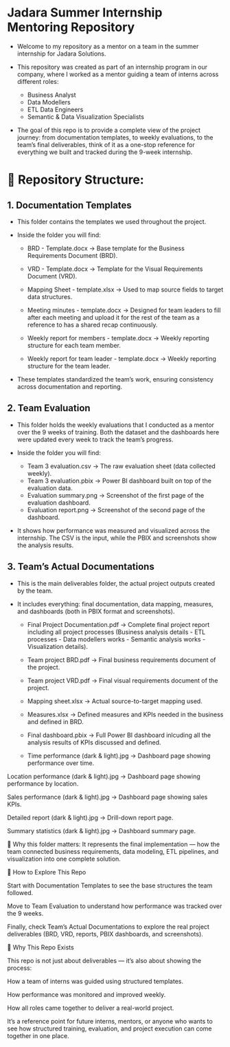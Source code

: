 # Jadara Summer Internship Mentoring Repository

- Welcome to my repository as a mentor on a team in the summer internship for Jadara Solutions.

- This repository was created as part of an internship program in our company, where I worked as a mentor guiding a team of interns across different roles:

  - Business Analyst
  - Data Modellers
  - ETL Data Engineers
  - Semantic & Data Visualization Specialists

- The goal of this repo is to provide a complete view of the project journey: from documentation templates, to weekly evaluations, to the team’s final deliverables, think of it as a one-stop reference for everything we built and tracked during the 9-week internship.


# 📂 Repository Structure:

## 1. Documentation Templates

- This folder contains the templates we used throughout the project.
- Inside the folder you will find:

    - BRD - Template.docx → Base template for the Business Requirements Document (BRD).
    - VRD - Template.docx → Template for the Visual Requirements Document (VRD).
    - Mapping Sheet - template.xlsx → Used to map source fields to target data structures.
    - Meeting minutes - template.docx → Designed for team leaders to fill after each meeting and upload it for the rest of the team as a reference to has a shared recap continuously.

    - Weekly report for members - template.docx → Weekly reporting structure for each team member.
    - Weekly report for team leader - template.docx → Weekly reporting structure for the team leader.

- These templates standardized the team’s work, ensuring consistency across documentation and reporting.
  
## 2. Team Evaluation

- This folder holds the weekly evaluations that I conducted as a mentor over the 9 weeks of training. Both the dataset and the dashboards here were updated every week to track the team’s progress.

- Inside the folder you will find:

  - Team 3 evaluation.csv → The raw evaluation sheet (data collected weekly).
  - Team 3 evaluation.pbix → Power BI dashboard built on top of the evaluation data.
  - Evaluation summary.png → Screenshot of the first page of the evaluation dashboard.
  - Evaluation report.png → Screenshot of the second page of the dashboard.

- It shows how performance was measured and visualized across the internship. The CSV is the input, while the PBIX and screenshots show the analysis results.

## 3. Team’s Actual Documentations

- This is the main deliverables folder, the actual project outputs created by the team.
- It includes everything: final documentation, data mapping, measures, and dashboards (both in PBIX format and screenshots).

  - Final Project Documentation.pdf → Complete final project report including all project processes (Business analysis details - ETL processes - Data modellers works - Semantic analysis works - Visualization details).

  - Team project BRD.pdf → Final business requirements document of the project.
  - Team project VRD.pdf → Final visual requirements document of the project.
  - Mapping sheet.xlsx → Actual source-to-target mapping used.
  - Measures.xlsx → Defined measures and KPIs needed in the business and defined in BRD.
  - Final dashboard.pbix → Full Power BI dashboard inlcuding all the analysis results of KPIs discussed and defined.
  - Time performance (dark & light).jpg → Dashboard page showing performance over time.

Location performance (dark & light).jpg → Dashboard page showing performance by location.

Sales performance (dark & light).jpg → Dashboard page showing sales KPIs.

Detailed report (dark & light).jpg → Drill-down report page.

Summary statistics (dark & light).jpg → Dashboard summary page.

🔑 Why this folder matters: It represents the final implementation — how the team connected business requirements, data modeling, ETL pipelines, and visualization into one complete solution.

🚀 How to Explore This Repo

Start with Documentation Templates to see the base structures the team followed.

Move to Team Evaluation to understand how performance was tracked over the 9 weeks.

Finally, check Team’s Actual Documentations to explore the real project deliverables (BRD, VRD, reports, PBIX dashboards, and screenshots).

🎯 Why This Repo Exists

This repo is not just about deliverables — it’s also about showing the process:

How a team of interns was guided using structured templates.

How performance was monitored and improved weekly.

How all roles came together to deliver a real-world project.

It’s a reference point for future interns, mentors, or anyone who wants to see how structured training, evaluation, and project execution can come together in one place.

